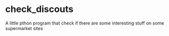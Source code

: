 # check_discouts
A little pthon program that check if there are some interesting stuff on some supermarket sites
